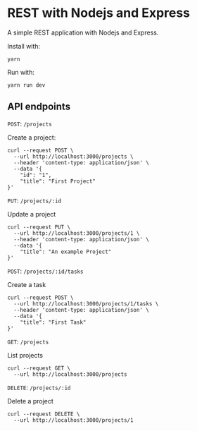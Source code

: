 # REST with Nodejs and Express

A simple REST application with Nodejs and Express.

Install with:
```
yarn
```

Run with:

```
yarn run dev
```

## API endpoints

`POST`: `/projects`

Create a project:
```
curl --request POST \
  --url http://localhost:3000/projects \
  --header 'content-type: application/json' \
  --data '{
	"id": "1",
	"title": "First Project"
}'
```

`PUT`: `/projects/:id`

Update a project
```
curl --request PUT \
  --url http://localhost:3000/projects/1 \
  --header 'content-type: application/json' \
  --data '{
	"title": "An example Project"
}'
```

`POST`: `/projects/:id/tasks`

Create a task
```
curl --request POST \
  --url http://localhost:3000/projects/1/tasks \
  --header 'content-type: application/json' \
  --data '{
	"title": "First Task"
}'
```

`GET`: `/projects`

List projects
```
curl --request GET \
  --url http://localhost:3000/projects
```

`DELETE`: `/projects/:id`

Delete a project
```
curl --request DELETE \
  --url http://localhost:3000/projects/1
```

